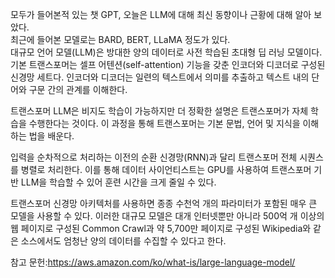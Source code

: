 모두가 들어본적 있는 챗 GPT, 오늘은 LLM에 대해 최신 동향이나 근황에 대해 알아 보았다.  
최근에 들어본 모델로는 BARD, BERT, LLaMA 정도가 있다.  
대규모 언어 모델(LLM)은 방대한 양의 데이터로 사전 학습된 초대형 딥 러닝 모델이다. 기본 트랜스포머는 셀프 어텐션(self-attention) 기능을 갖춘 인코더와 디코더로 구성된 신경망 세트다. 인코더와 디코더는 일련의 텍스트에서 의미를 추출하고 텍스트 내의 단어와 구문 간의 관계를 이해한다.

트랜스포머 LLM은 비지도 학습이 가능하지만 더 정확한 설명은 트랜스포머가 자체 학습을 수행한다는 것이다. 이 과정을 통해 트랜스포머는 기본 문법, 언어 및 지식을 이해하는 법을 배운다.

입력을 순차적으로 처리하는 이전의 순환 신경망(RNN)과 달리 트랜스포머 전체 시퀀스를 병렬로 처리한다. 이를 통해 데이터 사이언티스트는 GPU를 사용하여 트랜스포머 기반 LLM을 학습할 수 있어 훈련 시간을 크게 줄일 수 있다.

트랜스포머 신경망 아키텍처를 사용하면 종종 수천억 개의 파라미터가 포함된 매우 큰 모델을 사용할 수 있다. 이러한 대규모 모델은 대개 인터넷뿐만 아니라 500억 개 이상의 웹 페이지로 구성된 Common Crawl과 약 5,700만 페이지로 구성된 Wikipedia와 같은 소스에서도 엄청난 양의 데이터를 수집할 수 있다고 한다.

참고 문헌:https://aws.amazon.com/ko/what-is/large-language-model/